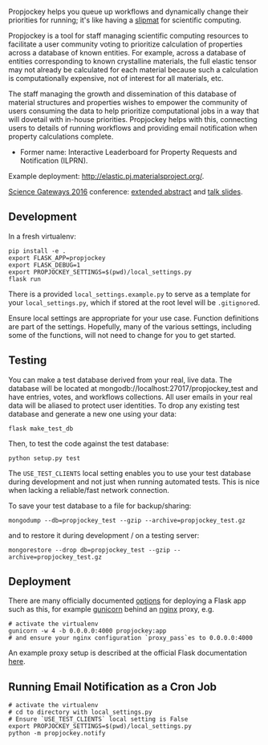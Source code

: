 Propjockey helps you queue up workflows and dynamically change their priorities for running;
it's like having a [slipmat](https://en.wikipedia.org/wiki/Slipmat) for scientific computing.

Propjockey is a tool for staff managing scientific computing
resources to facilitate a user community voting to prioritize
calculation of properties across a database of known entities. For
example, across a database of entities corresponding to known
crystalline materials, the full elastic tensor may not already be
calculated for each material because such a calculation is
computationally expensive, not of interest for all materials, etc.

The staff managing the growth and dissemination of this database of
material structures and properties wishes to empower the community of
users consuming the data to help prioritize computational jobs in a
way that will dovetail with in-house priorities. Propjockey helps with
this, connecting users to details of running workflows and providing
email notification when property calculations complete.

* Former name: Interactive Leaderboard for Property Requests and Notification (ILPRN).

Example deployment: http://elastic.pj.materialsproject.org/.

[Science Gateways 2016](http://sciencegateways.org/gateways2016/) conference: [extended abstract](docs/gateways2016-extended-abstract.pdf) and [talk slides](docs/gateways2016-talk-slides.pdf).

## Development

In a fresh virtualenv:

```
pip install -e .
export FLASK_APP=propjockey
export FLASK_DEBUG=1
export PROPJOCKEY_SETTINGS=$(pwd)/local_settings.py
flask run
```

There is a provided `local_settings.example.py` to serve as a template
for your `local_settings.py`, which if stored at the root level will
be `.gitignore`d.

Ensure local settings are appropriate for your use case. Function
definitions are part of the settings. Hopefully, many of the various
settings, including some of the functions, will not need to change for
you to get started.

## Testing

You can make a test database derived from your real, live data. The
database will be located at mongodb://localhost:27017/propjockey_test and
have entries, votes, and workflows collections. All user emails in
your real data will be aliased to protect user identities. To drop any
existing test database and generate a new one using your data:

```
flask make_test_db
```

Then, to test the code against the test database:

```
python setup.py test
```

The `USE_TEST_CLIENTS` local setting enables you to use your test
database during development and not just when running automated
tests. This is nice when lacking a reliable/fast network connection.

To save your test database to a file for backup/sharing:

```
mongodump --db=propjockey_test --gzip --archive=propjockey_test.gz
```

and to restore it during development / on a testing server:

```
mongorestore --drop db=propjockey_test --gzip --archive=propjockey_test.gz
```

## Deployment

There are many officially documented
[options](http://flask.pocoo.org/docs/0.11/deploying/) for deploying a
Flask app such as this, for example [gunicorn](http://gunicorn.org/)
behind an [nginx](https://nginx.org/en/) proxy, e.g.

```
# activate the virtualenv
gunicorn -w 4 -b 0.0.0.0:4000 propjockey:app
# and ensure your nginx configuration `proxy_pass`es to 0.0.0.0:4000
```

An example proxy setup is described at the official Flask
documentation
[here](http://flask.pocoo.org/docs/0.11/deploying/wsgi-standalone/#proxy-setups).

## Running Email Notification as a Cron Job

```
# activate the virtualenv
# cd to directory with local_settings.py
# Ensure `USE_TEST_CLIENTS` local setting is False
export PROPJOCKEY_SETTINGS=$(pwd)/local_settings.py
python -m propjockey.notify
```
